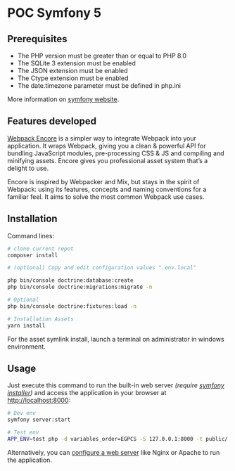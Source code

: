 # POC Symfony 5
## Prerequisites

* The PHP version must be greater than or equal to PHP 8.0
* The SQLite 3 extension must be enabled
* The JSON extension must be enabled
* The Ctype extension must be enabled
* The date.timezone parameter must be defined in php.ini

More information on [symfony website](https://symfony.com/doc/5.2/reference/requirements.html).

## Features developed
[Webpack Encore](https://symfony.com/doc/5.2/frontend.html) is a simpler way to integrate Webpack into your application. It wraps Webpack, giving you a clean & powerful API for bundling JavaScript modules, pre-processing CSS & JS and compiling and minifying assets. Encore gives you professional asset system that’s a delight to use.

Encore is inspired by Webpacker and Mix, but stays in the spirit of Webpack: using its features, concepts and naming conventions for a familiar feel. It aims to solve the most common Webpack use cases.

## Installation
Command lines:

```bash
# clone current repot
composer install

# (optional) Copy and edit configuration values ".env.local"

php bin/console doctrine:database:create
php bin/console doctrine:migrations:migrate -n

# Optional
php bin/console doctrine:fixtures:load -n

# Installation Assets
yarn install
```

For the asset symlink install, launch a terminal on administrator in windows environment.

## Usage
Just execute this command to run the built-in web server _(require [symfony installer](https://symfony.com/download))_ and access the application in your browser at <http://localhost:8000>:

```bash
# Dev env
symfony server:start

# Test env
APP_ENV=test php -d variables_order=EGPCS -S 127.0.0.1:8000 -t public/
```

Alternatively, you can [configure a web server](https://symfony.com/doc/current/cookbook/configuration/web_server_configuration.html) like Nginx or Apache to run the application.

